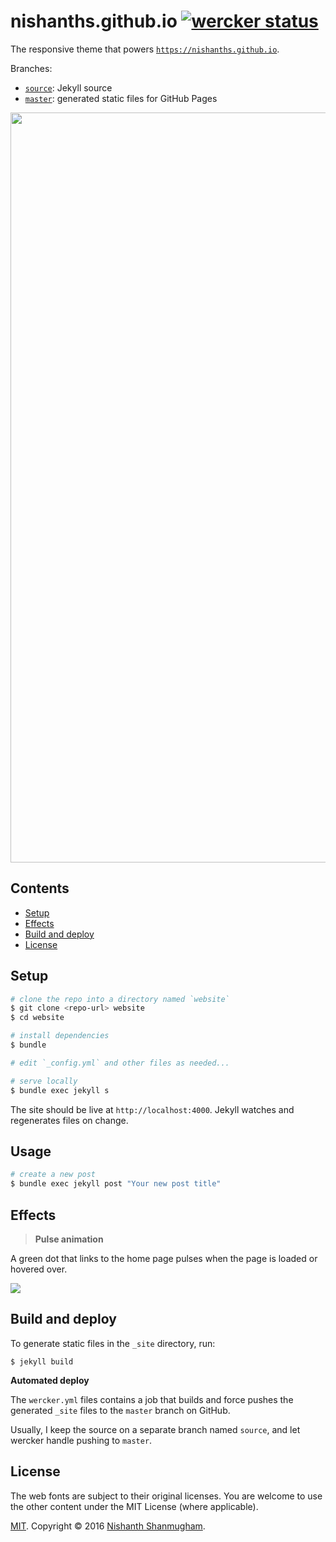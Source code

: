 # nishanths.github.io [![wercker status](https://app.wercker.com/status/fba89a110952058b1ed018f98722af1e/s/source "wercker status")](https://app.wercker.com/project/bykey/fba89a110952058b1ed018f98722af1e)

The responsive theme that powers [`https://nishanths.github.io`](https://nishanths.github.io).

Branches:

- [`source`](https://github.com/nishanths/nishanths.github.io/tree/source): Jekyll source
- [`master`](https://github.com/nishanths/nishanths.github.io/tree/master): generated static files for GitHub Pages

<img src="http://cl.ly/0U142h3i003v/Screen%20Shot%202016-03-13%20at%2012.51.27%20PM.png" width=1200>

## Contents

* [Setup](#setup)
* [Effects](#effects)
* [Build and deploy](#build-and-deploy)
* [License](#license)

## Setup


```bash
# clone the repo into a directory named `website`
$ git clone <repo-url> website
$ cd website

# install dependencies
$ bundle

# edit `_config.yml` and other files as needed...

# serve locally
$ bundle exec jekyll s
```

The site should be live at `http://localhost:4000`. Jekyll watches and regenerates files on change.


## Usage

```bash
# create a new post
$ bundle exec jekyll post "Your new post title"
```

## Effects


> **Pulse animation**

A green dot that links to the home page pulses when the page is loaded or hovered over.

![](http://cl.ly/363x0X1u320j/pulse.gif)

## Build and deploy


To generate static files in the `_site` directory, run:

```
$ jekyll build
```

**Automated deploy**

The `wercker.yml` files contains a job that builds and force pushes the generated `_site` files to the `master` branch on GitHub.

Usually, I keep the source on a separate branch named `source`, and let wercker handle pushing to `master`.


## License

The web fonts are subject to their original licenses. You are welcome to use the other content under the MIT License (where applicable).

[MIT](http://nishanths.mit-license.org). Copyright © 2016 [Nishanth Shanmugham](https://github.com/nishanths).
